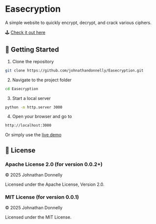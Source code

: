# Easecryption

A simple website to quickly encrypt, decrypt, and crack various ciphers.

🕹 [Check it out here](https://johnathandonnelly.github.io/Easecryption/)

## 🚀 Getting Started

1. Clone the repository

```bash
git clone https://github.com/johnathandonnelly/Easecryption.git
```

2. Navigate to the project folder

```bash
cd Easecryption
```

3. Start a local server

```bash
python -m http.server 3000
```

4. Open your browser and go to

```bash
http://localhost:3000
```

Or simply use the [live demo](https://johnathandonnelly.github.io/Easecryption/)

## 📜 License

### Apache License 2.0 (for version 0.0.2+)

© 2025 Johnathan Donnelly

Licensed under the Apache License, Version 2.0.

### MIT License (for version 0.0.1)

© 2025 Johnathan Donnelly

Licensed under the MIT License.